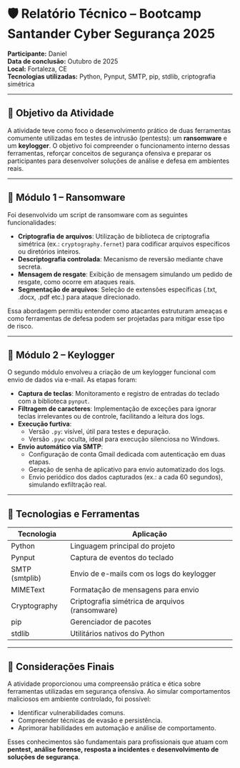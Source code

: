 # 🛡️ Relatório Técnico – Bootcamp Santander Cyber Segurança 2025

**Participante:** Daniel  
**Data de conclusão:** Outubro de 2025  
**Local:** Fortaleza, CE  
**Tecnologias utilizadas:** Python, Pynput, SMTP, pip, stdlib, criptografia simétrica

---

## 🎯 Objetivo da Atividade

A atividade teve como foco o desenvolvimento prático de duas ferramentas comumente utilizadas em testes de intrusão (pentests): um **ransomware** e um **keylogger**. O objetivo foi compreender o funcionamento interno dessas ferramentas, reforçar conceitos de segurança ofensiva e preparar os participantes para desenvolver soluções de análise e defesa em ambientes reais.

---

## 🔐 Módulo 1 – Ransomware

Foi desenvolvido um script de ransomware com as seguintes funcionalidades:

- **Criptografia de arquivos**: Utilização de biblioteca de criptografia simétrica (ex.: `cryptography.fernet`) para codificar arquivos específicos ou diretórios inteiros.
- **Descriptografia controlada**: Mecanismo de reversão mediante chave secreta.
- **Mensagem de resgate**: Exibição de mensagem simulando um pedido de resgate, como ocorre em ataques reais.
- **Segmentação de arquivos**: Seleção de extensões específicas (.txt, .docx, .pdf etc.) para ataque direcionado.

Essa abordagem permitiu entender como atacantes estruturam ameaças e como ferramentas de defesa podem ser projetadas para mitigar esse tipo de risco.

---

## 🎹 Módulo 2 – Keylogger

O segundo módulo envolveu a criação de um keylogger funcional com envio de dados via e-mail. As etapas foram:

- **Captura de teclas**: Monitoramento e registro de entradas do teclado com a biblioteca `pynput`.
- **Filtragem de caracteres**: Implementação de exceções para ignorar teclas irrelevantes ou de controle, facilitando a leitura dos logs.
- **Execução furtiva**:
  - Versão `.py`: visível, útil para testes e depuração.
  - Versão `.pyw`: oculta, ideal para execução silenciosa no Windows.
- **Envio automático via SMTP**:
  - Configuração de conta Gmail dedicada com autenticação em duas etapas.
  - Geração de senha de aplicativo para envio automatizado dos logs.
  - Envio periódico dos dados capturados (ex.: a cada 60 segundos), simulando exfiltração real.

---

## 🧰 Tecnologias e Ferramentas

| Tecnologia       | Aplicação                                      |
|------------------|------------------------------------------------|
| Python           | Linguagem principal do projeto                 |
| Pynput           | Captura de eventos do teclado                  |
| SMTP (smtplib)   | Envio de e-mails com os logs do keylogger      |
| MIMEText         | Formatação de mensagens para envio             |
| Cryptography     | Criptografia simétrica de arquivos (ransomware)|
| pip              | Gerenciador de pacotes                         |
| stdlib           | Utilitários nativos do Python                  |

---

## 📌 Considerações Finais

A atividade proporcionou uma compreensão prática e ética sobre ferramentas utilizadas em segurança ofensiva. Ao simular comportamentos maliciosos em ambiente controlado, foi possível:

- Identificar vulnerabilidades comuns.
- Compreender técnicas de evasão e persistência.
- Aprimorar habilidades em automação e análise de comportamento.

Esses conhecimentos são fundamentais para profissionais que atuam com **pentest, análise forense, resposta a incidentes** e **desenvolvimento de soluções de segurança**.
